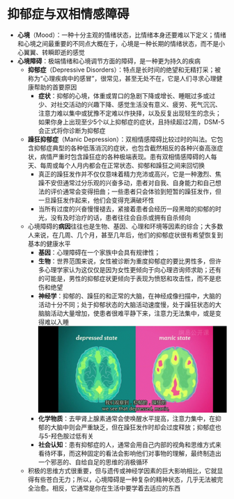 # 抑郁症与双相情感障碍
* **心境**（Mood）：一种十分主观的情绪状态，比情绪本身还要难以下定义；情绪和心境之间最重要的不同点大概在于，心境是一种长期的情绪状态，而不是小心翼翼、转瞬即逝的感觉
* **心境障碍**：极端情绪和心境调节方面的障碍，是一种更为持久的疾病
  * **抑郁症**（Depressive Disorders）：特点是长时间的绝望和无精打采；被称为“心理疾病中的感冒”，很常见，甚至无处不在，它是人们寻求心理健康帮助的首要原因
    * **症状**：抑郁的心境，体重或胃口的急剧下降或增长、睡眠过多或过少、对社交活动的兴趣下降、感觉生活没有意义、疲劳、死气沉沉、注意力难以集中或犹豫不定难以作抉择，以及反复出现轻生的念头；如果你身上出现至少5个以上抑郁症的症状，且持续超过2周，DSM-5会正式将你诊断为抑郁症
  * **躁狂抑郁症**（Manic Depression）：双相情感障碍比较过时的叫法。它包含抑郁症典型的各种低落消沉的症状，也包含截然相反的各种兴奋高涨症状，病情严重时包含躁狂症的各种极端表现。患有双相情感障碍的人每天、每周或每个人月内都会在正常状态、抑郁和躁狂之间来回切换
    * 真正的躁狂发作并不仅仅意味着精力充沛或高兴，它是一种激烈、焦躁不安但通常过分乐观的兴奋多动，患者对自我、自身能力和自己想法的评价通常会变得扭曲；一些患者只会体验到短暂的躁狂发作，但一旦躁狂发作起来，他们会变得充满破坏性
    * 当所有过度的兴奋慢慢褪去，紧接着患者会经历一段黑暗的抑郁的时光，没有及时治疗的话，患者往往会自杀或拥有自杀倾向
  * 心境障碍的**病因**往往也是生物、基因、心理和环境等因素的综合；大多数人来说，在几周、几个月，甚至几年后，他们的抑郁症状很有希望恢复到基本的健康水平
    * **基因**：心理障碍在一个家族中会具有规律性；
    * **生物**：世界范围来说，女性被诊断为重度抑郁症的要比男性多，但许多心理学家认为这仅仅是因为女性更倾向于向心理咨询师求助；还有的可能是，男性的抑郁症状更倾向于表现为愤怒和攻击性，而不是悲伤和绝望
    * **神经学**：抑郁的、躁狂的和正常的大脑，在神经成像扫描中，大脑的活动十分不同；处于抑郁状态的大脑活动速度慢，处于躁狂状态的大脑脑活动大量增加，使患者很难平静下来，注意力无法集中，或是变得难以入睡
![](images/Manic%20Depression.png)
    * **化学物质**：去甲肾上腺素通常会使唤醒水平提高，注意力集中，在抑郁的大脑中则会严重缺乏，但在躁狂发作时却会过度释放；抑郁症也与5-羟色胺过低有关
    * **社会认知**：患有抑郁症的人，通常会用自己内部的视角和思维方式来看待坏事，而这种固定的看法会影响他们对事物的理解，最终制造出一个邪恶的、自给自足的思维的消极循环
  * 积极的思维方式很重要，但与遗传或神经学因素的巨大影响相比，它就显得有些苍白无力；所以，心境障碍是一种复杂的精神状态，几乎无法被完全治愈。相反，它通常是你在生活中要学着去适应的东西
